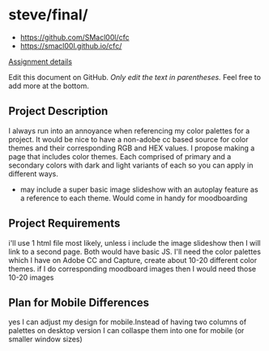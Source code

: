# steve/final/

- https://github.com/SMacl00l/cfc
- https://smacl00l.github.io/cfc/

[Assignment details](/homework/final)

Edit this document on GitHub. _Only edit the text in parentheses._ Feel free to add more at the bottom.

## Project Description

I always run into an annoyance when referencing my color palettes for a project. It would be nice to have a non-adobe cc based source for color themes and their corresponding RGB and HEX values. I propose making a page that includes color themes. Each comprised of primary and a secondary colors with dark and light variants of each so you can apply in different ways. 
- may include a super basic image slideshow with an autoplay feature as a reference to each theme. Would come in handy for moodboarding

## Project Requirements

i'll use 1 html file most likely, unless i include the image slideshow then I will link to a second page. Both would have basic JS. I'll need the color palettes which I have on Adobe CC and Capture, create about 10-20 different color themes. if I do corresponding moodboard images then I would need those 10-20 images

## Plan for Mobile Differences

yes I can adjust my design for mobile.Instead of having two columns of palettes on desktop version I can collaspe them into one for mobile (or smaller window sizes)
